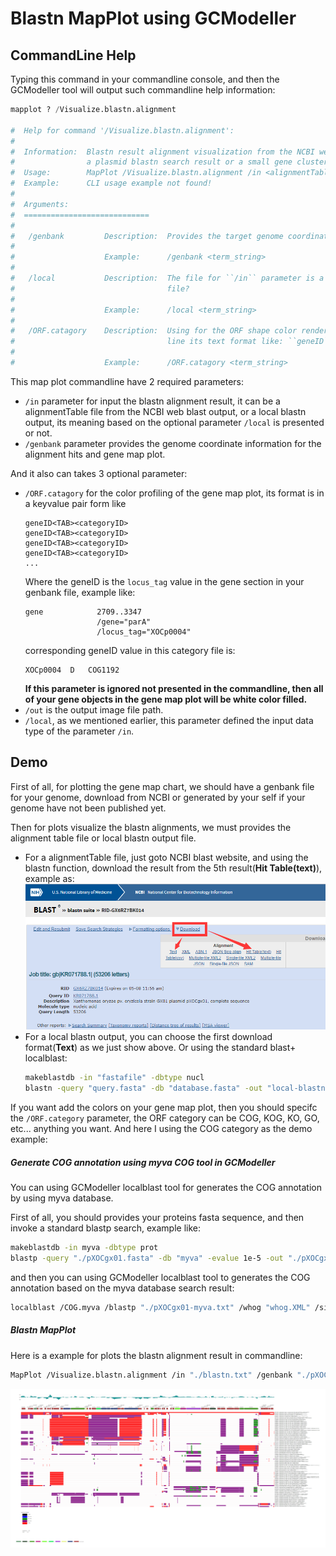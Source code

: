 # Blastn MapPlot using GCModeller

## CommandLine Help

Typing this command in your commandline console, and then the GCModeller tool will output such commandline help information:

```python
mapplot ? /Visualize.blastn.alignment

#  Help for command '/Visualize.blastn.alignment':
#
#  Information:  Blastn result alignment visualization from the NCBI web blast. This tools is only works for
#                a plasmid blastn search result or a small gene cluster region in a large genome.
#  Usage:        MapPlot /Visualize.blastn.alignment /in <alignmentTable.txt> /genbank <genome.gb> [/ORF.catagory <catagory.tsv> /local /out <image.png>]
#  Example:      CLI usage example not found!
#
#  Arguments:
#  ============================
#
#   /genbank         Description:  Provides the target genome coordinates for the blastn map plots.
#
#                    Example:      /genbank <term_string>
#
#   /local           Description:  The file for ``/in`` parameter is a local blastn output result
#                                  file?
#
#                    Example:      /local <term_string>
#
#   /ORF.catagory    Description:  Using for the ORF shape color render, in a text file and each
#                                  line its text format like: ``geneID``<TAB>``COG/KOG/GO/KO``
#
#                    Example:      /ORF.catagory <term_string>
```

This map plot commandline have 2 required parameters:

+ ``/in`` parameter for input the blastn alignment result, it can be a alignmentTable file from the NCBI web blast output, or a local blastn output, its meaning based on the optional parameter ``/local`` is presented or not.
+ ``/genbank`` parameter provides the genome coordinate information for the alignment hits and gene map plot.

And it also can takes 3 optional parameter:

+ ``/ORF.catagory`` for the color profiling of the gene map plot, its format is in a keyvalue pair form like
  ```
  geneID<TAB><categoryID>
  geneID<TAB><categoryID>
  geneID<TAB><categoryID>
  geneID<TAB><categoryID>
  ...
  ```
  Where the geneID is the ``locus_tag`` value in the gene section in your genbank file, example like:
  ```
  gene            2709..3347
                  /gene="parA"
                  /locus_tag="XOCp0004"
  ```
  corresponding geneID value in this category file is:
  ```
  XOCp0004	D	COG1192
  ```
  **If this parameter is ignored not presented in the commandline, then all of your gene objects in the gene map plot will be white color filled.**
+ ``/out`` is the output image file path.
+ ``/local``, as we mentioned earlier, this parameter defined the input data type of the parameter ``/in``.

## Demo

First of all, for plotting the gene map chart, we should have a genbank file for your genome, download from NCBI or generated by your self if your genome have not been published yet.

Then for plots visualize the blastn alignments, we must provides the alignment table file or local blastn output file.

+ For a alignmentTable file, just goto NCBI blast website, and using the blastn function, download the result from the 5th result(**Hit Table(text)**), example as:
  ![](./images/NCBI-blastn-result-downloads.png)
+ For a local blastn output, you can choose the first download format(**Text**) as we just show above. Or using the standard blast+ localblast:
  ```bash
  makeblastdb -in "fastafile" -dbtype nucl
  blastn -query "query.fasta" -db "database.fasta" -out "local-blastn.txt"
  ```

If you want add the colors on your gene map plot, then you should specifc the ``/ORF.category`` parameter, the ORF category can be COG, KOG, KO, GO, etc... anything you want.
And here I using the COG category as the demo example:

##### Generate COG annotation using myva COG tool in GCModeller

You can using GCModeller localblast tool for generates the COG annotation by using myva database.

First of all, you should provides your proteins fasta sequence, and then invoke a standard blastp search, example like:

```bash
makeblastdb -in myva -dbtype prot
blastp -query "./pXOCgx01.fasta" -db "myva" -evalue 1e-5 -out "./pXOCgx01-myva.txt"
```

and then you can using GCModeller localblast tool to generates the COG annotation based on the myva database search result:

```bash
localblast /COG.myva /blastp "./pXOCgx01-myva.txt" /whog "whog.XML" /simple /out "./pXOCgx01-myva.myva_COG.txt"
```

##### Blastn MapPlot

Here is a example for plots the blastn alignment result in commandline:

```bash
MapPlot /Visualize.blastn.alignment /in "./blastn.txt" /genbank "./pXOCgx01.txt" /ORF.catagory "./pXOCgx01-myva.myva_COG.txt" /local
```

![](./demo/blastn.blastn.visualize.png)